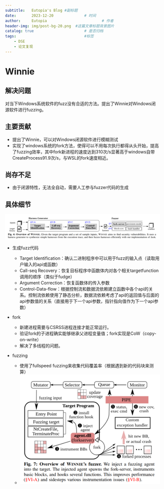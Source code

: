 ```yaml
---
subtitle:   Eutopia's Blog #副标题
date:       2023-12-20				# 时间
author:     Eutopia 						# 作者
header-img: img/post-bg-20.png 	#这篇文章标题背景图片
catalog: true 						# 是否归档
tags:								#标签
    - DSE
    - 论文复现
---
```

# Winnie

## 解决问题

对当下Windows系统软件的fuzz没有合适的方法。提出了Winnie对Windows闭源软件进行fuzzing。

## 主要贡献

- 提出了Winnie，可以对Windows闭源软件进行模糊测试
- 实现了windows系统的fork方法，使得可以不用每次执行都得从头开始，提高了fuzzing效率，其中fork新进程的速度达到310次/s显著高于windows自带CreateProcess91.9次/s，与WSL的fork速度相近。

## 尚存不足

- 由于闭源特性，无法全自动，需要人工参与fuzzer代码的生成

## 具体细节

![image-20231220090115449](/img/posts/2023-12-20-Winnie论文笔记.assets/image-20231220090115449.png)

- 生成fuzz代码
  - Target Identification：确认二进制程序中可以用于fuzz的输入点（读取用户输入的api或函数）
  - Call-seq Recovery：恢复目标程序中函数体内对各个相关targetfunction调用的顺序（类似于fudge）
  - Argument Correction：恢复函数体的传入参数
  - Control-Data-flow：根据控制流和数据流依赖建立函数中各个api的关系。控制流依赖使用了静态分析，数据流依赖考虑了api的返回值与后面的api参数值的关系（直接用于下一个api参数，指针指向值作为下一个api参数）
- fork
  - 新建进程需要与CSRSS进程连接才能正常运行。
  - 验证fork的子进程确实能够继承父进程变量值；fork实现是CoW（copy-on-write）
  - 解决了多线程的问题。

- fuzzing
  - 使用了fullspeed fuzzing来收集代码覆盖率（根据遇到新的代码块来测算）
  - ![image-20231220091346384](/img/posts/2023-12-20-Winnie论文笔记.assets/image-20231220091346384.png)